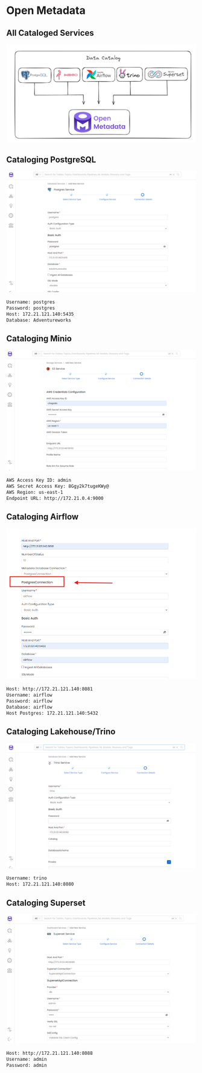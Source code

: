 # Open Metadata

## All Cataloged Services
![image](./assets/open-medata-catalog.png)


## Cataloging PostgreSQL
![image](./assets/open_metadata_postgres.png)
```
Username: postgres
Password: postgres
Host: 172.21.121.140:5435
Database: Adventureworks
```

## Cataloging Minio
![image](./assets/open_metadata_minio.png)
```
AWS Access Key ID: admin
AWS Secret Access Key: 8Ggy2k7tugeKWy@
AWS Region: us-east-1
Endpoint URL: http://172.21.0.4:9000
```

## Cataloging Airflow
![image](./assets/open_metadata_airflow.png)
```
Host: http://172.21.121.140:8081
Username: airflow
Password: airflow
Database: airflow
Host Postgres: 172.21.121.140:5432
```

## Cataloging Lakehouse/Trino
![image](./assets/open_metadata_trino.png)
```
Username: trino
Host: 172.21.121.140:8080
```

## Cataloging Superset
![image](./assets/open_metadata_superset.png)
```
Host: http://172.21.121.140:8088
Username: admin
Password: admin
```